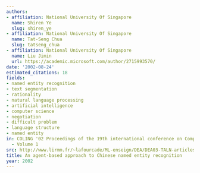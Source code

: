 ```yaml
---
authors:
- affiliation: National University Of Singapore
  name: Shiren Ye
  slug: shiren_ye
- affiliation: National University Of Singapore
  name: Tat-Seng Chua
  slug: tatseng_chua
- affiliation: National University Of Singapore
  name: Liu Jimin
  url: https://academic.microsoft.com/author/2715993570/
date: '2002-08-24'
estimated_citations: 18
fields:
- named entity recognition
- text segmentation
- rationality
- natural language processing
- artificial intelligence
- computer science
- negotiation
- difficult problem
- language structure
- named entity
in: COLING '02 Proceedings of the 19th international conference on Computational linguistics
  - Volume 1
src: http://www.lirmm.fr/~lafourcade/ML-enseign/DEA/DEA03-TALN-articles/co-222.pdf
title: An agent-based approach to Chinese named entity recognition
year: 2002
---
```

